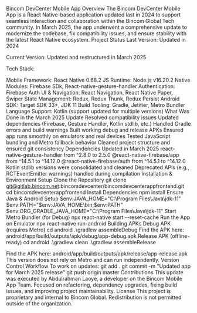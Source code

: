 Bincom DevCenter Mobile App
Overview
The Bincom DevCenter Mobile App is a React Native-based application updated last in 2024 to support seamless interaction and collaboration within the Bincom Global Tech community. In March 2025, the app underwent a comprehensive update to modernize the codebase, fix compatibility issues, and ensure stability with the latest React Native ecosystem.
Project Status
Last Version: Updated in 2024


Current Version: Updated and restructured in March 2025


Tech Stack:


Mobile Framework: React Native 0.68.2
JS Runtime: Node.js v16.20.2
Native Modules: Firebase SDk, React-native-gesture-handler
Authentication: Firebase Auth
UI & Navigation: React Navigation, React Native Paper, Swiper
State Management: Redux, Redux Thunk, Redux Persist
Android SDK: Target SDK 33+, JDK 11
Build Tooling: Gradle, Jetifier, Metro Bundler
Language Support: Kotlin (support updated for multiple versions)
What Was Done in the March 2025 Update
Resolved compatibility issues
Updated dependencies (Firebase, Gesture Handler, Kotlin stdlib, etc.)
Handled Gradle errors and build warnings
Built working debug and release APKs
Ensured app runs smoothly on emulators and real devices
Tested JavaScript bundling and Metro fallback behavior
Cleaned project structure and ensured git consistency
Dependencies Updated in March 2025
react-native-gesture-handler from ^2.8.0 to 2.5.0
@react-native-firebase/app from ^14.5.1 to ^14.12.0
@react-native-firebase/auth from ^14.5.1 to ^14.12.0
Kotlin stdlib versions were consolidated and cleaned
Deprecated APIs (e.g., RCTEventEmitter warnings) handled during compilation
Installation & Environment Setup
Clone the Repository
git clone git@gitlab.bincom.net:bincomdevcenter/bincomdevcenterappfrontend.git
cd bincomdevcenterappfrontend
Install Dependencies
npm install
Ensure Java & Android Setup
$env:JAVA_HOME="C:\Program Files\Java\jdk-11"
$env:PATH="$env:JAVA_HOME\bin;$env:PATH"
$env:ORG_GRADLE_JAVA_HOME="C:\Program Files\Java\jdk-11"
Start Metro Bundler (for Debug)
npx react-native start --reset-cache
Run the App on Emulator
npx react-native run-android
Building APKs
Debug APK (requires Metro)
cd android
.\gradlew assembleDebug
Find the APK here:
 android/app/build/outputs/apk/debug/app-debug.apk
Release APK (offline-ready)
cd android
.\gradlew clean
.\gradlew assembleRelease

Find the APK here:
 android/app/build/outputs/apk/release/app-release.apk
This version does not rely on Metro and can run independently.
Version Control Workflow
To work on updates:
git add .
git commit -m "Updated app for March 2025 release"
git push origin master
Contributions
This update was executed by Abdulrahman Laoye, a developer on the Bincom Mobile App Team. Focused on refactoring, dependency upgrades, fixing build issues, and improving project maintainability.
License
This project is proprietary and internal to Bincom Global. Redistribution is not permitted outside of the organization.
